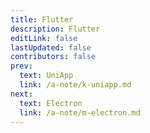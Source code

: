 ```yaml
---
title: Flutter
description: Flutter
editLink: false
lastUpdated: false
contributors: false
prev:
  text: UniApp
  link: /a-note/k-uniapp.md
next:
  text: Electron
  link: /a-note/m-electron.md
---
```

